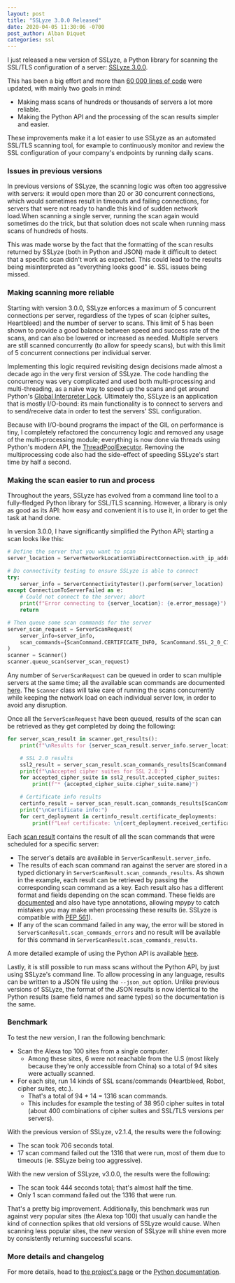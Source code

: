 ```yaml
---
layout: post
title: "SSLyze 3.0.0 Released"
date: 2020-04-05 11:30:06 -0700
post_author: Alban Diquet
categories: ssl
---
```


I just released a new version of SSLyze, a Python library for scanning the SSL/TLS configuration of a server: [SSLyze 3.0.0][sslyze-gh].

This has been a big effort and more than [60 000 lines of code](https://github.com/nabla-c0d3/sslyze/pull/418/files) were updated, with mainly two goals in mind:

* Making mass scans of hundreds or thousands of servers a lot more reliable.
* Making the Python API and the processing of the scan results simpler and easier.

These improvements make it a lot easier to use SSLyze as an automated SSL/TLS scanning tool, for example to continuously monitor and review the SSL configuration of your company's endpoints by running daily scans.

### Issues in previous versions

In previous versions of SSLyze, the scanning logic was often too aggressive with servers: it would open more than 20 or 30 concurrent connections, which would sometimes result in timeouts and failing connections, for servers that were not ready to handle this kind of sudden network load.When scanning a single server, running the scan again would sometimes do the trick, but that solution does not scale when running mass scans of hundreds of hosts.

This was made worse by the fact that the formatting of the scan results returned by SSLyze (both in Python and JSON) made it difficult to detect that a specific scan didn't work as expected. This could lead to the results being misinterpreted as "everything looks good" ie. SSL issues being missed.

### Making scanning more reliable

Starting with version 3.0.0, SSLyze enforces a maximum of 5 concurrent connections per server, regardless of the types of scan (cipher suites, Heartbleed) and the number of server to scans. This limit of 5 has been shown to provide a good balance between speed and success rate of the scans, and can also be lowered or increased as needed. Multiple servers are still scanned concurrently (to allow for speedy scans), but with this limit of 5 concurrent connections per individual server.

Implementing this logic required revisiting design decisions made almost a decade ago in the very first version of SSLyze. The code handling the concurrency was very complicated and used both multi-processing and multi-threading, as a naive way to speed up the scans and get around Python's [Global Interpreter Lock](https://realpython.com/python-gil/). Ultimately tho, SSLyze is an application that is mostly I/O-bound: its main functionality is to connect to servers and to send/receive data in order to test the servers' SSL configuration.

Because with I/O-bound programs the impact of the GIL on performance is tiny, I completely refactored the concurrency logic and removed any usage of the multi-processing module; everything is now done via threads using Python's modern API, the [ThreadPoolExecutor](https://docs.python.org/3/library/concurrent.futures.html). Removing the multiprocessing code also had the side-effect of speeding SSLyze's start time by half a second.

### Making the scan easier to run and process

Throughout the years, SSLyze has evolved from a command line tool to a fully-fledged Python library for SSL/TLS scanning. However, a library is only as good as its API: how easy and convenient it is to use it, in order to get the task at hand done.

In version 3.0.0, I have significantly simplified the Python API; starting a scan looks like this:

```python
# Define the server that you want to scan
server_location = ServerNetworkLocationViaDirectConnection.with_ip_address_lookup("www.google.com", 443)

# Do connectivity testing to ensure SSLyze is able to connect
try:
    server_info = ServerConnectivityTester().perform(server_location)
except ConnectionToServerFailed as e:
    # Could not connect to the server; abort
    print(f"Error connecting to {server_location}: {e.error_message}")
    return

# Then queue some scan commands for the server
server_scan_request = ServerScanRequest(
    server_info=server_info,
    scan_commands={ScanCommand.CERTIFICATE_INFO, ScanCommand.SSL_2_0_CIPHER_SUITES},
)
scanner = Scanner()
scanner.queue_scan(server_scan_request)
```

Any number of `ServerScanRequest` can be queued in order to scan multiple servers at the same time; all the available scan commands are documented [here][sslyze-scan-commands-doc]. The `Scanner` class will take care of running the scans concurrently while keeping the network load on each individual server low, in order to avoid any disruption.

Once all the `ServerScanRequest` have been queued, results of the scan can be retrieved as they get completed by doing the following:

```python
for server_scan_result in scanner.get_results():
    print(f"\nResults for {server_scan_result.server_info.server_location.hostname}:")

    # SSL 2.0 results
    ssl2_result = server_scan_result.scan_commands_results[ScanCommand.SSL_2_0_CIPHER_SUITES]
    print(f"\nAccepted cipher suites for SSL 2.0:")
    for accepted_cipher_suite in ssl2_result.accepted_cipher_suites:
        print(f"* {accepted_cipher_suite.cipher_suite.name}")

    # Certificate info results
    certinfo_result = server_scan_result.scan_commands_results[ScanCommand.CERTIFICATE_INFO]
    print("\nCertificate info:")
    for cert_deployment in certinfo_result.certificate_deployments:
        print(f"Leaf certificate: \n{cert_deployment.received_certificate_chain_as_pem[0]}")
```

Each [scan result](https://nabla-c0d3.github.io/sslyze/documentation/running-scan-commands.html#sslyze.ServerScanResult) contains the result of all the scan commands that were scheduled for a specific server:

* The server's details are available in `ServerScanResult.server_info`.
* The results of each scan command ran against the server are stored in a typed dictionary in `ServerScanResult.scan_commands_results`. As shown in the example, each result can be retrieved by passing the corresponding scan command as a key. Each result also has a different format and fields depending on the scan command. These fields are [documented][sslyze-scan-commands-doc] and also have type annotations, allowing mpypy to catch mistakes you may make when processing these results (ie. SSLyze is compatible with [PEP 561](https://mypy.readthedocs.io/en/latest/installed_packages.html#installed-packages)).
* If any of the scan command failed in any way, the error will be stored in `ServerScanResult.scan_commands_errors` and no result will be available for this command in `ServerScanResult.scan_commands_results`.

A more detailed example of using the Python API is available [here](https://github.com/nabla-c0d3/sslyze/blob/master/api_sample.py).

Lastly, it is still possible to run mass scans without the Python API, by just using SSLyze's command line. To allow processing in any language, results can be written to a JSON file using the `--json_out` option. Unlike previous versions of SSLyze, the format of the JSON results is now identical to the Python results (same field names and same types) so the documentation is the same.

### Benchmark

To test the new version, I ran the following benchmark:

* Scan the Alexa top 100 sites from a single computer.
  * Among these sites, 6 were not reachable from the U.S (most likely because they're only accessible from China) so a total of 94 sites were actually scanned.
* For each site, run 14 kinds of SSL scans/commands (Heartbleed, Robot, cipher suites, etc.).
  * That's a total of 94 * 14 = 1316 scan commands.
  * This includes for example the testing of 38 950 cipher suites in total (about 400 combinations of cipher suites and SSL/TLS versions per servers).

With the previous version of SSLyze, v2.1.4, the results were the following:

* The scan took 706 seconds total.
* 17 scan command failed out the 1316 that were run, most of them due to timeouts (ie. SSLyze being too aggressive).

With the new version of SSLyze, v3.0.0, the results were the following:

* The scan took 444 seconds total; that's almost half the time.
* Only 1 scan command failed out the 1316 that were run.

That's a pretty big improvement. Additionally, this benchmark was run against very popular sites (the Alexa top 100) that usually can handle the kind of connection spikes that old versions of SSLyze would cause. When scanning less popular sites, the new version of SSLyze will shine even more by consistently returning successful scans.

### More details and changelog

For more details, head to [the project's page][sslyze-gh] or the [Python documentation][sslyze-documentation].

[nass-gh]: https://github.com/nabla-c0d3/nassl
[sslyze-documentation]: https://nabla-c0d3.github.io/sslyze/documentation/
[sslyze-gh]: https://github.com/nabla-c0d3/sslyze/releases
[sslyze-scan-commands-doc]: https://nabla-c0d3.github.io/sslyze/documentation/available-scan-commands.html#sslyze.ScanCommand
